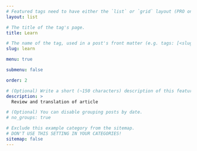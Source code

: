 ```yaml
---
# Featured tags need to have either the `list` or `grid` layout (PRO only).
layout: list

# The title of the tag's page.
title: Learn

# The name of the tag, used in a post's front matter (e.g. tags: [<slug>]).
slug: learn

menu: true

submenu: false

order: 2

# (Optional) Write a short (~150 characters) description of this featured tag.
description: >
  Review and translation of article

# (Optional) You can disable grouping posts by date.
# no_groups: true

# Exclude this example category from the sitemap.
# DON'T USE THIS SETTING IN YOUR CATEGORIES!
sitemap: false
---
```

